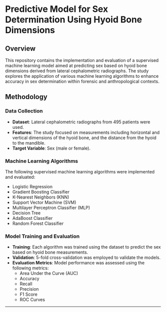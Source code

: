 # Predictive Model for Sex Determination Using Hyoid Bone Dimensions

## Overview

This repository contains the implementation and evaluation of a supervised machine learning model aimed at predicting sex based on hyoid bone dimensions derived from lateral cephalometric radiographs. The study explores the application of various machine learning algorithms to enhance accuracy in sex determination within forensic and anthropological contexts.

## Methodology

### Data Collection

- **Dataset**: Lateral cephalometric radiographs from 495 patients were used.
- **Features**: The study focused on measurements including horizontal and vertical dimensions of the hyoid bone, and the distance from the hyoid to the mandible.
- **Target Variable**: Sex (male or female).

### Machine Learning Algorithms

The following supervised machine learning algorithms were implemented and evaluated:

- Logistic Regression
- Gradient Boosting Classifier
- K-Nearest Neighbors (KNN)
- Support Vector Machine (SVM)
- Multilayer Perceptron Classifier (MLP)
- Decision Tree
- AdaBoost Classifier
- Random Forest Classifier

### Model Training and Evaluation

- **Training**: Each algorithm was trained using the dataset to predict the sex based on hyoid bone measurements.
- **Validation**: 5-fold cross-validation was employed to validate the models.
- **Evaluation Metrics**: Model performance was assessed using the following metrics:
  - Area Under the Curve (AUC)
  - Accuracy
  - Recall
  - Precision
  - F1 Score
  - ROC Curves

---
